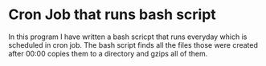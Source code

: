 # Cron Job that runs bash script

In this program I have written a bash scricpt that runs everyday which is scheduled in cron job. The bash script finds all the files those were created after 00:00 copies them to a directory and gzips all of them. 


